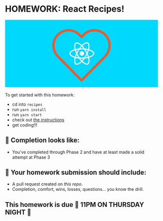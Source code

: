 # HOMEWORK: React Recipes!

![LOVE REACT](./assets/love-react.jpg)

To get started with this homework:

- cd into `recipes`
- run `yarn install`
- run `yarn start`
- check out [the instructions](./recipes)
- get coding!!!

## 🚀 Completion looks like:

- You've completed through Phase 2 and have at least made a solid attempt at Phase 3

## 🚀 Your homework submission should include:

- A pull request created on _this repo_.
- Completion, comfort, wins, losses, questions... you know the drill.

## This homework is due 🚨 11PM ON THURSDAY NIGHT 🚨